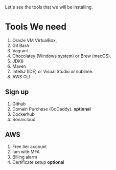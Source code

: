 Let's see the tools that we will be installing.

# Tools We need 
1. Oracle VM VirtualBox,
2. Git Bash
3. Vagrant
4. Chocolatey (Windows system) or Brew (macOS).
5. JDK8
6. Maven
7. IntelliJ (IDE) or Visual Studio or sublime.
8. AWS CLI

## Sign up
1. Github
2. Domain Purchase (GoDaddy). **optional** 
2. Dockerhub
3. Sonarcloud

## AWS
1. Free tier account
2. Iam with MFA
3. Billing alarm
4. Certificate setup **optional**

